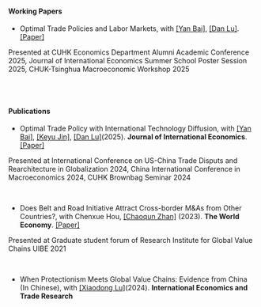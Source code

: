 #### Working Papers

- Optimal Trade Policies and Labor Markets, with [[Yan Bai]](https://sites.google.com/site/yanbai06/home), [[Dan Lu]](https://sites.google.com/site/danluecon/home).  [[Paper]](https://www.dropbox.com/scl/fi/y0adc0274lnr6gvq8z4dp/draft_tradepolicy_BLW.pdf?rlkey=zlevbeq9l3dhpoxyeedtnejiw&e=1&st=n2tlx4s0&dl=0)

Presented at CUHK Economics Department Alumni Academic Conference 2025, Journal of International Economics Summer School Poster Session 2025, CHUK-Tsinghua Macroeconomic Workshop 2025

<br><br>

#### Publications

- Optimal Trade Policy with International Technology Diffusion, with [[Yan Bai]](https://sites.google.com/site/yanbai06/home), [[Keyu Jin]](https://www.google.com/url?q=https%3A%2F%2Fpersonal.lse.ac.uk%2Fjink%2Findex.html&sa=D), [[Dan Lu]](https://sites.google.com/site/danluecon/home)(2025).  <strong>Journal of International Economics</strong>. [[Paper]](https://www.sciencedirect.com/science/article/pii/S002219962400165X)

Presented at International Conference on US-China Trade Disputs and Rearchitecture in Globalization 2024, China International Conference in Macroeconomics 2024, CUHK Brownbag Seminar 2024

<br>

- Does Belt and Road Initiative Attract Cross-border M&As from Other Countries?, with Chenxue Hou, [[Chaoqun Zhan]](https://www.google.com/url?q=https%3A%2F%2Fchaoqunzhan.weebly.com%2F&sa=D) (2023).  <strong>The World Economy</strong>. [[Paper]](https://onlinelibrary.wiley.com/doi/full/10.1111/twec.13489)

Presented at Graduate student forum of Research Institute for Global Value Chains UIBE 2021

<br>

- When Protectionism Meets Global Value Chains: Evidence from China (In Chinese), with [[Xiaodong Lu]](https://lingnan.sysu.edu.cn/en/faculty/LuXiaodong)(2024).  <strong>International Economics and Trade Research</strong>




